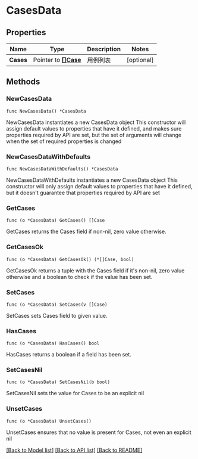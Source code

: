 # CasesData

## Properties

Name | Type | Description | Notes
------------ | ------------- | ------------- | -------------
**Cases** | Pointer to [**[]Case**](Case.md) | 用例列表 | [optional] 

## Methods

### NewCasesData

`func NewCasesData() *CasesData`

NewCasesData instantiates a new CasesData object
This constructor will assign default values to properties that have it defined,
and makes sure properties required by API are set, but the set of arguments
will change when the set of required properties is changed

### NewCasesDataWithDefaults

`func NewCasesDataWithDefaults() *CasesData`

NewCasesDataWithDefaults instantiates a new CasesData object
This constructor will only assign default values to properties that have it defined,
but it doesn't guarantee that properties required by API are set

### GetCases

`func (o *CasesData) GetCases() []Case`

GetCases returns the Cases field if non-nil, zero value otherwise.

### GetCasesOk

`func (o *CasesData) GetCasesOk() (*[]Case, bool)`

GetCasesOk returns a tuple with the Cases field if it's non-nil, zero value otherwise
and a boolean to check if the value has been set.

### SetCases

`func (o *CasesData) SetCases(v []Case)`

SetCases sets Cases field to given value.

### HasCases

`func (o *CasesData) HasCases() bool`

HasCases returns a boolean if a field has been set.

### SetCasesNil

`func (o *CasesData) SetCasesNil(b bool)`

 SetCasesNil sets the value for Cases to be an explicit nil

### UnsetCases
`func (o *CasesData) UnsetCases()`

UnsetCases ensures that no value is present for Cases, not even an explicit nil

[[Back to Model list]](../README.md#documentation-for-models) [[Back to API list]](../README.md#documentation-for-api-endpoints) [[Back to README]](../README.md)


